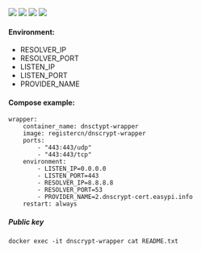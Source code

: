 ![](https://img.shields.io/badge/dnscrypt--wrapper-0.2.2-brightgreen.svg) ![](https://img.shields.io/badge/Alpine-edge-brightgreen.svg) ![](https://img.shields.io/docker/stars/registercn/dnscrypt-wrapper.svg) ![](https://img.shields.io/docker/pulls/registercn/dnscrypt-wrapper.svg)

#### Environment:

- RESOLVER_IP
- RESOLVER_PORT
- LISTEN_IP
- LISTEN_PORT
- PROVIDER_NAME

#### Compose example:

```
wrapper:
    container_name: dnsctypt-wrapper
    image: registercn/dnscrypt-wrapper
    ports:
        - "443:443/udp"
        - "443:443/tcp"
    environment:
        - LISTEN_IP=0.0.0.0
        - LISTEN_PORT=443
        - RESOLVER_IP=8.8.8.8
        - RESOLVER_PORT=53
        - PROVIDER_NAME=2.dnscrypt-cert.easypi.info
    restart: always
```

##### Public key

    docker exec -it dnscrypt-wrapper cat README.txt
